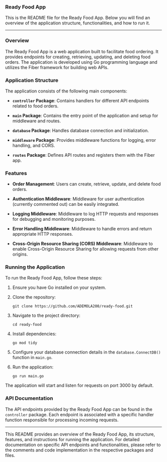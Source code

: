 ### Ready Food App

This is the README file for the Ready Food App. Below you will find an overview of the application structure, functionalities, and how to run it.

---

### Overview

The Ready Food App is a web application built to facilitate food ordering. It provides endpoints for creating, retrieving, updating, and deleting food orders. The application is developed using Go programming language and utilizes the Fiber framework for building web APIs.

### Application Structure

The application consists of the following main components:

- **`controller` Package**: Contains handlers for different API endpoints related to food orders.

- **`main` Package**: Contains the entry point of the application and setup for middleware and routes.

- **`database` Package**: Handles database connection and initialization.

- **`middleware` Package**: Provides middleware functions for logging, error handling, and CORS.

- **`routes` Package**: Defines API routes and registers them with the Fiber app.

### Features

- **Order Management**: Users can create, retrieve, update, and delete food orders.

- **Authentication Middleware**: Middleware for user authentication (currently commented out) can be easily integrated.

- **Logging Middleware**: Middleware to log HTTP requests and responses for debugging and monitoring purposes.

- **Error Handling Middleware**: Middleware to handle errors and return appropriate HTTP responses.

- **Cross-Origin Resource Sharing (CORS) Middleware**: Middleware to enable Cross-Origin Resource Sharing for allowing requests from other origins.

### Running the Application

To run the Ready Food App, follow these steps:

1. Ensure you have Go installed on your system.

2. Clone the repository:

   ```
   git clone https://github.com/ADEMOLA200/ready-food.git
   ```

3. Navigate to the project directory:

   ```
   cd ready-food
   ```

4. Install dependencies:

   ```
   go mod tidy
   ```

5. Configure your database connection details in the `database.ConnectDB()` function in `main.go`.

6. Run the application:

   ```
   go run main.go
   ```

The application will start and listen for requests on port 3000 by default.

### API Documentation

The API endpoints provided by the Ready Food App can be found in the `controller` package. Each endpoint is associated with a specific handler function responsible for processing incoming requests.

---

This README provides an overview of the Ready Food App, its structure, features, and instructions for running the application. For detailed documentation on specific API endpoints and functionalities, please refer to the comments and code implementation in the respective packages and files.